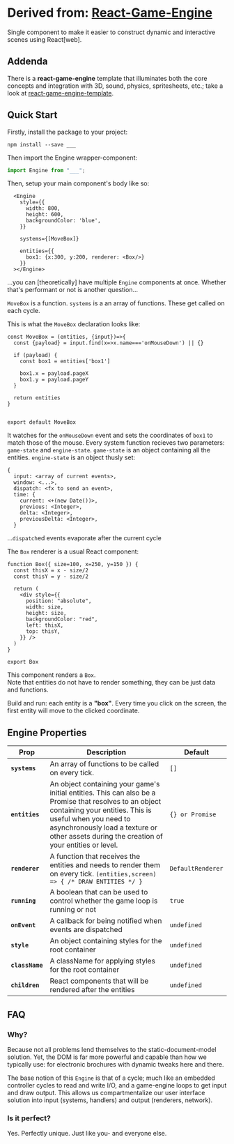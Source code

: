 # Derived from: [React-Game-Engine](https://github.com/bberak/react-game-engine)


Single component to make it easier to construct dynamic and interactive scenes using React[web].
  
  
## Addenda

There is a **react-game-engine** template that illuminates both the core concepts and integration with 3D, sound, physics, spritesheets, etc.;  take a look at [react-game-engine-template](https://github.com/bberak/react-game-engine-template).


## Quick Start

Firstly, install the package to your project:

```npm install --save ___```

Then import the Engine wrapper-component:

```javascript
import Engine from "___";
```

Then, setup your main component's body like so:

```
  <Engine
    style={{
      width: 800,
      height: 600,
      backgroundColor: 'blue',
    }}

    systems={[MoveBox]}

    entities={{
      box1: {x:300, y:200, renderer: <Box/>}
    }}
  ></Engine>
```
...you can [theoretically] have multiple `Engine` components at once.  Whether that's performant or not is another question...
  
  
`MoveBox` is a function.  `systems` is a an array of functions.  These get called on each cycle.
  
  
This is what the `MoveBox` declaration looks like:

```
const MoveBox = (entities, {input})=>{
  const {payload} = input.find(x=>x.name==='onMouseDown') || {}

  if (payload) {
    const box1 = entities['box1']

    box1.x = payload.pageX
    box1.y = payload.pageY
  }

  return entities
}


export default MoveBox
```

It watches for the `onMouseDown` event and sets the coordinates of `box1` to match those of the mouse.
Every system function recieves two parameters: `game-state` and `engine-state`.
`game-state` is an object containing all the entities.
`engine-state` is an object thusly set:
```
{
  input: <array of current events>,
  window: <...>,
  dispatch: <fx to send an event>,
  time: {
    current: <+(new Date())>,
    previous: <Integer>,
    delta: <Integer>,
    previousDelta: <Integer>,
  }
```
...`dispatch`ed events evaporate after the current cycle
  
  
The `Box` renderer is a usual React component:

```
function Box({ size=100, x=250, y=150 }) {
  const thisX = x - size/2
  const thisY = y - size/2

  return (
    <div style={{
      position: "absolute",
      width: size,
      height: size,
      backgroundColor: "red",
      left: thisX,
      top: thisY,
    }} />
  )
}

export Box
```

This component renders a `Box`.  
Note that entities do not have to render something, they can be just data and functions.
  
  
Build and run: each entity is a **"box"**. Every time you click on the screen, the first entity will move to the clicked coordinate.


## Engine Properties

| Prop | Description | Default |
|---|---|---|
|**`systems`**|An array of functions to be called on every tick. |`[]`|
|**`entities`**|An object containing your game's initial entities. This can also be a Promise that resolves to an object containing your entities. This is useful when you need to asynchronously load a texture or other assets during the creation of your entities or level. |`{} or Promise`|
|**`renderer`**|A function that receives the entities and needs to render them on every tick. ```(entities,screen) => { /* DRAW ENTITIES */ }``` |`DefaultRenderer`|
|**`running`**|A boolean that can be used to control whether the game loop is running or not |`true`|
|**`onEvent`**|A callback for being notified when events are dispatched |`undefined`|
|**`style`**|An object containing styles for the root container |`undefined`|
|**`className`**|A className for applying styles for the root container |`undefined`|
|**`children`**|React components that will be rendered after the entities |`undefined`|


## FAQ

### Why?

Because not all problems lend themselves to the static-document-model solution.
Yet, the DOM is far more powerful and capable than how we typically use: for electronic brochures with dynamic tweaks here and there.  
  
The base notion of this `Engine` is that of a cycle; much like an embedded controller cycles to read and write I/O, and a game-engine loops to get input and draw output.  This allows us compartmentalize our user interface solution into input (systems, handlers) and output (renderers, network).
  
  
### Is it perfect?

Yes.  Perfectly unique.  Just like you- and everyone else.
